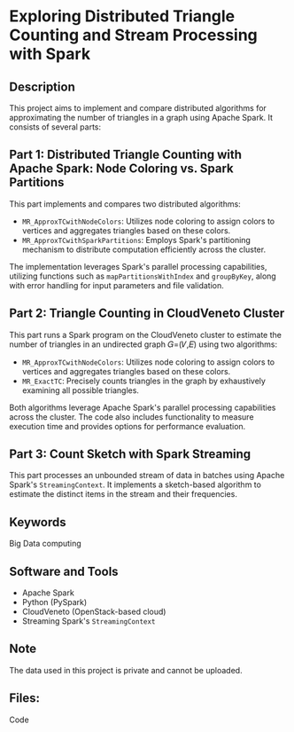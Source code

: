 # Exploring Distributed Triangle Counting and Stream Processing with Spark

## Description
This project aims to implement and compare distributed algorithms for approximating the number of triangles in a graph using Apache Spark. It consists of several parts:

## Part 1: Distributed Triangle Counting with Apache Spark: Node Coloring vs. Spark Partitions
This part implements and compares two distributed algorithms:

- `MR_ApproxTCwithNodeColors`: Utilizes node coloring to assign colors to vertices and aggregates triangles based on these colors.
- `MR_ApproxTCwithSparkPartitions`: Employs Spark's partitioning mechanism to distribute computation efficiently across the cluster.

The implementation leverages Spark's parallel processing capabilities, utilizing functions such as `mapPartitionsWithIndex` and `groupByKey`, along with error handling for input parameters and file validation.

## Part 2: Triangle Counting in CloudVeneto Cluster
This part runs a Spark program on the CloudVeneto cluster to estimate the number of triangles in an undirected graph 𝐺=(𝑉,𝐸) using two algorithms:

- `MR_ApproxTCwithNodeColors`: Utilizes node coloring to assign colors to vertices and aggregates triangles based on these colors.
- `MR_ExactTC`: Precisely counts triangles in the graph by exhaustively examining all possible triangles.

Both algorithms leverage Apache Spark's parallel processing capabilities across the cluster. The code also includes functionality to measure execution time and provides options for performance evaluation.

## Part 3: Count Sketch with Spark Streaming
This part processes an unbounded stream of data in batches using Apache Spark's `StreamingContext`. It implements a sketch-based algorithm to estimate the distinct items in the stream and their frequencies.

## Keywords
Big Data computing

## Software and Tools
- Apache Spark
- Python (PySpark)
- CloudVeneto (OpenStack-based cloud)
- Streaming Spark's `StreamingContext`

## Note
The data used in this project is private and cannot be uploaded.

## Files:
Code
